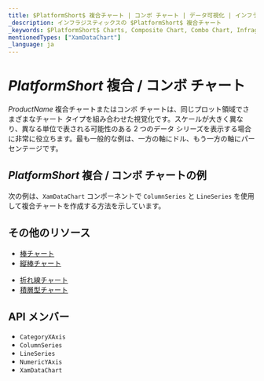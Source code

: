 ```yaml
---
title: $PlatformShort$ 複合チャート | コンボ チャート | データ可視化 | インフラジスティックス
_description: インフラジスティックスの $PlatformShort$ 複合チャート
_keywords: $PlatformShort$ Charts, Composite Chart, Combo Chart, Infragistics, $PlatformShort$ チャート, 複合チャート, コンボ チャート, インフラジスティックス
mentionedTypes: ["XamDataChart"]
_language: ja
---
```

# $PlatformShort$ 複合 / コンボ チャート

$ProductName$ 複合チャートまたはコンボ チャートは、同じプロット領域でさまざまなチャート タイプを組み合わせた視覚化です。スケールが大きく異なり、異なる単位で表される可能性のある 2 つのデータ シリーズを表示する場合に非常に役立ちます。最も一般的な例は、一方の軸にドル、もう一方の軸にパーセンテージです。

## $PlatformShort$ 複合 / コンボ チャートの例

次の例は、`XamDataChart` コンポーネントで `ColumnSeries` と `LineSeries` を使用して複合チャートを作成する方法を示しています。

<code-view style="height: 600px"
           data-demos-base-url="{environment:dvDemosBaseUrl}"
           iframe-src="{environment:dvDemosBaseUrl}/charts/data-chart-Composite-chart"
           alt="$PlatformShort$ 複合チャートの例" >
</code-view>

<div class="divider--half"></div>

## その他のリソース
- [棒チャート](bar-chart.md)
- [縦棒チャート](column-chart.md)
<!-- - - [ガント チャート](gantt-chart.md) -->
- [折れ線チャート](line-chart.md)
- [積層型チャート](stacked-chart.md)

## API メンバー
- `CategoryXAxis`
- `ColumnSeries`
- `LineSeries`
- `NumericYAxis`
- `XamDataChart`
